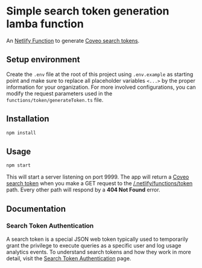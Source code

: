 # Simple search token generation lamba function

An [Netlify Function](https://functions.netlify.com/) to generate [Coveo search tokens](https://docs.coveo.com/en/1346/).

## Setup environment

Create the `.env` file at the root of this project using `.env.example` as starting point and make sure to replace all placeholder variables `<...>` by the proper information for your organization.
For more involved configurations, you can modify the request parameters used in the `functions/token/generateToken.ts` file.

## Installation

```bash
npm install
```

## Usage

```bash
npm start
```

This will start a server listening on port 9999. The app will return a [Coveo search token](https://docs.coveo.com/en/1346/) when you make a GET request to the [/.netlify/functions/token](http://localhost:9999/.netlify/functions/token) path. Every other path will respond by a **404 Not Found** error.

## Documentation

### Search Token Authentication

A search token is a special JSON web token typically used to temporarily grant the privilege to execute queries as a specific user and log usage analytics events.
To understand search tokens and how they work in more detail, visit the [Search Token Authentication](https://docs.coveo.com/en/56/build-a-search-ui/search-token-authentication) page.
